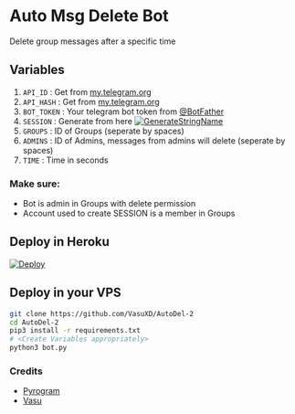 # Auto Msg Delete Bot
Delete group messages after a specific time

## Variables
1. `API_ID` : Get from [my.telegram.org](https://my.telegram.org/)
2. `API_HASH` : Get from [my.telegram.org](https://my.telegram.org)
3. `BOT_TOKEN` : Your telegram bot token from [@BotFather](https://t.me/BotFather)
4. `SESSION` : Generate from here [![GenerateStringName](https://img.shields.io/badge/repl.it-generateStringName-yellowgreen)](https://repl.it/@subinps/getStringName)
5. `GROUPS` : ID of Groups (seperate by spaces)
6. `ADMINS` : ID of Admins, messages from admins will delete (seperate by spaces)
7. `TIME` : Time in seconds

### Make sure:
- Bot is admin in Groups with delete permission
- Account used to create SESSION is a member in Groups

## Deploy in Heroku
 [![Deploy](https://www.herokucdn.com/deploy/button.svg)](https://heroku.com/deploy)

## Deploy in your VPS

```sh
git clone https://github.com/VasuXD/AutoDel-2
cd AutoDel-2
pip3 install -r requirements.txt
# <Create Variables appropriately>
python3 bot.py
```

### Credits
- [Pyrogram](https://github.com/pyrogram/pyrogram)
- [Vasu](https://t.me/VasuXD)
